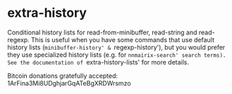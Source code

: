 # extra-history
Conditional history lists for read-from-minibuffer, read-string and read-regexp.
This is useful when you have some commands that use default history lists (`minibuffer-history' & `regexp-history'),
but you would prefer they use specialized history lists (e.g. for `nnmairix-search' search terms).
See the documentation of `extra-history-lists' for more details.

Bitcoin donations gratefully accepted: 1ArFina3Mi8UDghjarGqATeBgXRDWrsmzo
